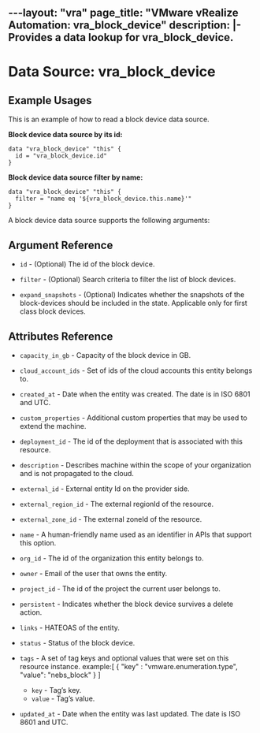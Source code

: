 ---layout: "vra"
page_title: "VMware vRealize Automation: vra_block_device"
description: |-
  Provides a data lookup for vra_block_device.
---

# Data Source: vra_block_device
## Example Usages

This is an example of how to read a block device data source.

**Block device data source by its id:**
```hcl
data "vra_block_device" "this" {
  id = "vra_block_device.id"
}

```

**Block device data source filter by name:**

```hcl
data "vra_block_device" "this" {
  filter = "name eq '${vra_block_device.this.name}'"
}

```

A block device data source supports the following arguments:

## Argument Reference
* `id` - (Optional) The id of the block device.

* `filter` - (Optional) Search criteria to filter the list of block devices.

* `expand_snapshots` - (Optional) Indicates whether the snapshots of the block-devices should be included in the state. Applicable only for first class block devices.

## Attributes Reference

* `capacity_in_gb` - Capacity of the block device in GB.

* `cloud_account_ids` - Set of ids of the cloud accounts this entity belongs to.

* `created_at` - Date when the entity was created. The date is in ISO 6801 and UTC.

* `custom_properties` - Additional custom properties that may be used to extend the machine.

* `deployment_id` - The id of the deployment that is associated with this resource.

* `description` - Describes machine within the scope of your organization and is not propagated to the cloud.

* `external_id` - External entity Id on the provider side.

* `external_region_id` - The external regionId of the resource.

* `external_zone_id` - The external zoneId of the resource.

* `name` - A human-friendly name used as an identifier in APIs that support this option.

* `org_id` - The id of the organization this entity belongs to.

* `owner` - Email of the user that owns the entity.

* `project_id` - The id of the project the current user belongs to.

* `persistent` - Indicates whether the block device survives a delete action.

* `links` - HATEOAS of the entity.

* `status` - Status of the block device.

* `tags` - A set of tag keys and optional values that were set on this resource instance.
example:[ { "key" : "vmware.enumeration.type", "value": "nebs_block" } ]
  * `key` - Tag’s key.
  * `value` - Tag’s value.

* `updated_at` - Date when the entity was last updated. The date is ISO 8601 and UTC.




